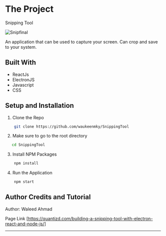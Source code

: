 # The Project

Snipping Tool

![Snipfinal](https://user-images.githubusercontent.com/69509445/90186754-4b622e00-ddeb-11ea-80ab-375d06284cac.png)

An application that can be used to capture your screen. Can crop and save to your system.

## Built With
* ReactJs
* ElectronJS
* Javascript
* CSS

## Setup and Installation
1. Clone the Repo

```bash
    git clone https://github.com/waukeenmky/SnippingTool
```
2. Make sure to go to the root directory
```bash
   cd SnippingTool
```
3. Install NPM Packages
```bash
    npm install
```
4. Run the Application
```bash
    npm start
```
## Author Credits and Tutorial

Author: Waleed Ahmad

Page Link [https://quantizd.com/building-a-snipping-tool-with-electron-react-and-node-js/]


---
